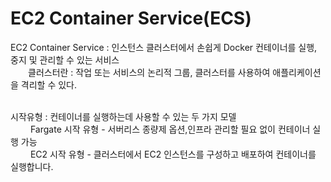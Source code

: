 # EC2 Container Service(ECS)

EC2 Container Service : 인스턴스 클러스터에서 손쉽게 Docker 컨테이너를 실행, 중지 및 관리할 수 있는 서비스
<br>&emsp;&emsp;클러스터란 : 작업 또는 서비스의 논리적 그룹, 클러스터를 사용하여 애플리케이션을 격리할 수 있다.

<br>시작유형 : 컨테이너를 실행하는데 사용할 수 있는 두 가지 모델
<br>&emsp;&emsp; Fargate 시작 유형 - 서버리스 종량제 옵션,인프라 관리할 필요 없이 컨테이너 실행 가능
<br>&emsp;&emsp; EC2 시작 유형 - 클러스터에서 EC2 인스턴스를 구성하고 배포하여 컨테이너를 실행합니다.





